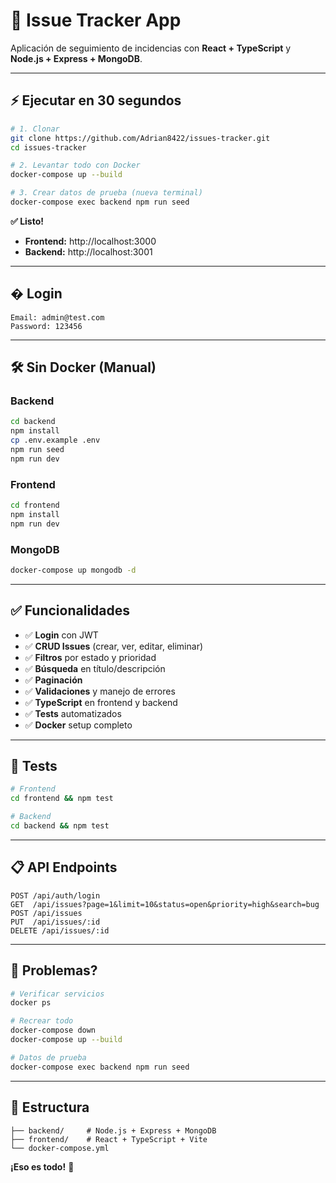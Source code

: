 # 🎯 Issue Tracker App

Aplicación de seguimiento de incidencias con **React + TypeScript** y **Node.js + Express + MongoDB**.

---

## ⚡ Ejecutar en 30 segundos

```bash
# 1. Clonar
git clone https://github.com/Adrian8422/issues-tracker.git
cd issues-tracker

# 2. Levantar todo con Docker
docker-compose up --build

# 3. Crear datos de prueba (nueva terminal)
docker-compose exec backend npm run seed
```

**✅ Listo!** 
- **Frontend:** http://localhost:3000
- **Backend:** http://localhost:3001

---

## � Login

```
Email: admin@test.com
Password: 123456
```

---

## 🛠️ Sin Docker (Manual)

### Backend
```bash
cd backend
npm install
cp .env.example .env
npm run seed
npm run dev
```

### Frontend
```bash
cd frontend
npm install
npm run dev
```

### MongoDB
```bash
docker-compose up mongodb -d
```

---

## ✅ Funcionalidades

- ✅ **Login** con JWT
- ✅ **CRUD Issues** (crear, ver, editar, eliminar)
- ✅ **Filtros** por estado y prioridad
- ✅ **Búsqueda** en título/descripción
- ✅ **Paginación**
- ✅ **Validaciones** y manejo de errores
- ✅ **TypeScript** en frontend y backend
- ✅ **Tests** automatizados
- ✅ **Docker** setup completo

---

## 🧪 Tests

```bash
# Frontend
cd frontend && npm test

# Backend
cd backend && npm test
```

---

## 📋 API Endpoints

```http
POST /api/auth/login
GET  /api/issues?page=1&limit=10&status=open&priority=high&search=bug
POST /api/issues
PUT  /api/issues/:id
DELETE /api/issues/:id
```

---

## 🐛 Problemas?

```bash
# Verificar servicios
docker ps

# Recrear todo
docker-compose down
docker-compose up --build

# Datos de prueba
docker-compose exec backend npm run seed
```

---

## 📁 Estructura

```
├── backend/     # Node.js + Express + MongoDB
├── frontend/    # React + TypeScript + Vite
└── docker-compose.yml
```

**¡Eso es todo!** 🚀
